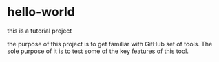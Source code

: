 # hello-world
this is a tutorial project

the purpose of this project is to get familiar with GitHub set of tools. The sole purpose of it is to test some of the key features of this tool.
